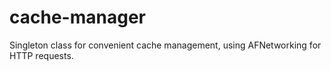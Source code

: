 cache-manager
=============

Singleton class for convenient cache management, using AFNetworking for HTTP requests.
